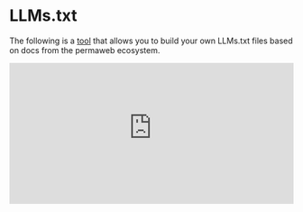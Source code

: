 # LLMs.txt

The following is a [tool](https://fuel_permawebllms.arweave.net) that allows you to build your own LLMs.txt files based on docs from the permaweb ecosystem.

<style>
  .llms-iframe {
    width: 100%;
    height: 250px;
    border: none;
    padding-top: 0;
  }
  html:not(.dark) .dark-mode-iframe {
    display: none;
  }
  html.dark .light-mode-iframe {
    display: none;
  }
</style>

<iframe
  class="llms-iframe light-mode-iframe"
  src="https://fuel_permawebllms.arweave.net/?minimal=true&iframe=true&bg-color=%23f2f2f2&text-color=%23222222&accent-color=%23ff5f15"
  title="Permaweb LLMs Builder (Light Mode)"
  height="250"
  allowfullscreen
  loading="lazy"
></iframe>
<iframe
  class="llms-iframe dark-mode-iframe"
  src="https://fuel_permawebllms.arweave.net/?minimal=true&iframe=true&bg-color=%231b1b1f&text-color=%23e0e0e0&accent-color=%23ff8851"
  title="Permaweb LLMs Builder (Dark Mode)"
  height="250"
  allowfullscreen
  loading="lazy"
></iframe> 
